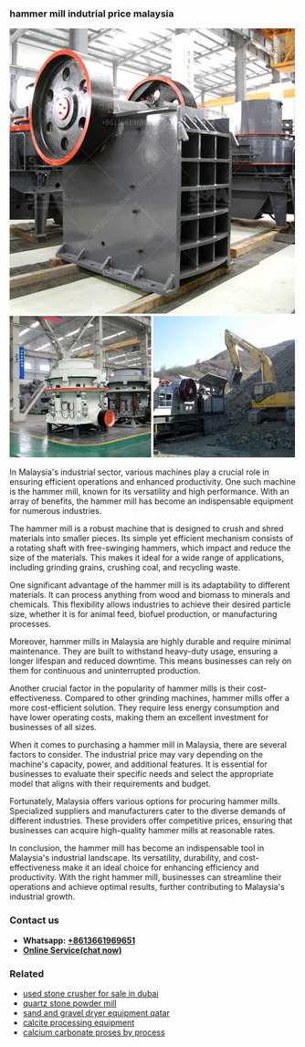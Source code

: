 <h3>hammer mill indutrial price malaysia</h3><img src='1706768260.jpg' alt=''><p>In Malaysia's industrial sector, various machines play a crucial role in ensuring efficient operations and enhanced productivity. One such machine is the hammer mill, known for its versatility and high performance. With an array of benefits, the hammer mill has become an indispensable equipment for numerous industries.</p><p>The hammer mill is a robust machine that is designed to crush and shred materials into smaller pieces. Its simple yet efficient mechanism consists of a rotating shaft with free-swinging hammers, which impact and reduce the size of the materials. This makes it ideal for a wide range of applications, including grinding grains, crushing coal, and recycling waste.</p><p>One significant advantage of the hammer mill is its adaptability to different materials. It can process anything from wood and biomass to minerals and chemicals. This flexibility allows industries to achieve their desired particle size, whether it is for animal feed, biofuel production, or manufacturing processes.</p><p>Moreover, hammer mills in Malaysia are highly durable and require minimal maintenance. They are built to withstand heavy-duty usage, ensuring a longer lifespan and reduced downtime. This means businesses can rely on them for continuous and uninterrupted production.</p><p>Another crucial factor in the popularity of hammer mills is their cost-effectiveness. Compared to other grinding machines, hammer mills offer a more cost-efficient solution. They require less energy consumption and have lower operating costs, making them an excellent investment for businesses of all sizes.</p><p>When it comes to purchasing a hammer mill in Malaysia, there are several factors to consider. The industrial price may vary depending on the machine's capacity, power, and additional features. It is essential for businesses to evaluate their specific needs and select the appropriate model that aligns with their requirements and budget.</p><p>Fortunately, Malaysia offers various options for procuring hammer mills. Specialized suppliers and manufacturers cater to the diverse demands of different industries. These providers offer competitive prices, ensuring that businesses can acquire high-quality hammer mills at reasonable rates.</p><p>In conclusion, the hammer mill has become an indispensable tool in Malaysia's industrial landscape. Its versatility, durability, and cost-effectiveness make it an ideal choice for enhancing efficiency and productivity. With the right hammer mill, businesses can streamline their operations and achieve optimal results, further contributing to Malaysia's industrial growth.</p><h3>Contact us</h3><ul><li><strong>Whatsapp:&nbsp;<a href="https://wa.me/8613661969651">+8613661969651</a></strong></li><li><a href="https://swt.shibang-china.com/?git&amp;zhl&amp;hammer mill indutrial price malaysia"><strong>Online Service(chat now)</strong></a></li></ul><h3>Related</h3><ul><li><a href='used stone crusher for sale in dubai.md'>used stone crusher for sale in dubai</a></li><li><a href='quartz stone powder mill.md'>quartz stone powder mill</a></li><li><a href='sand and gravel dryer equipment qatar.md'>sand and gravel dryer equipment qatar</a></li><li><a href='calcite processing equipment.md'>calcite processing equipment</a></li><li><a href='calcium carbonate proses by process.md'>calcium carbonate proses by process</a></li></ul>